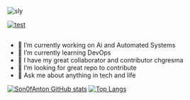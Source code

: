 ![sly](https://i.imgur.com/KBkNic4.png)

[![test](https://github-profile-trophy.vercel.app/?username=JayantGoel001&theme=darkhub&no-frame=true&margin-w=15&column=9&no-bg=true)](https://github.com/Son0fAnton?tab=repositories)

##

- 🔭 I’m currently working on Ai and Automated Systems
- 🌱 I’m currently learning DevOps
- 💞 I have my great collaborator and contributor chgresma
- 🤔 I’m looking for great repo to contribute
- 💬 Ask me about anything in tech and life

 [![Son0fAnton GitHub stats](https://github-readme-stats.vercel.app/api?username=Son0fAnton&show_icons=true&line_height=20&theme=react)](https://github.com/Son0fAnton?tab=repositories)
[![Top Langs](https://github-readme-stats.vercel.app/api/top-langs/?username=Son0fAnton&layout=compact&theme=react)](https://github.com/Son0fAnton?tab=repositories)



